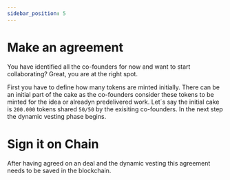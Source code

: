 ```yaml
---
sidebar_position: 5
---
```


# Make an agreement

You have identified all the co-founders for now and want to start collaborating? Great, you are at the right spot.

First you have to define how many tokens are minted initially. There can be an initial part of the cake as the co-founders  consider these tokens to be minted for the idea or alreadyn predelivered work. Let´s say the initial cake is `200.000` tokens shared `50/50` by the exisiting co-founders. In the next step the dynamic vesting phase begins.

# Sign it on Chain
After having agreed on an deal and the dynamic vesting this agreement needs to be saved in the blockchain.
